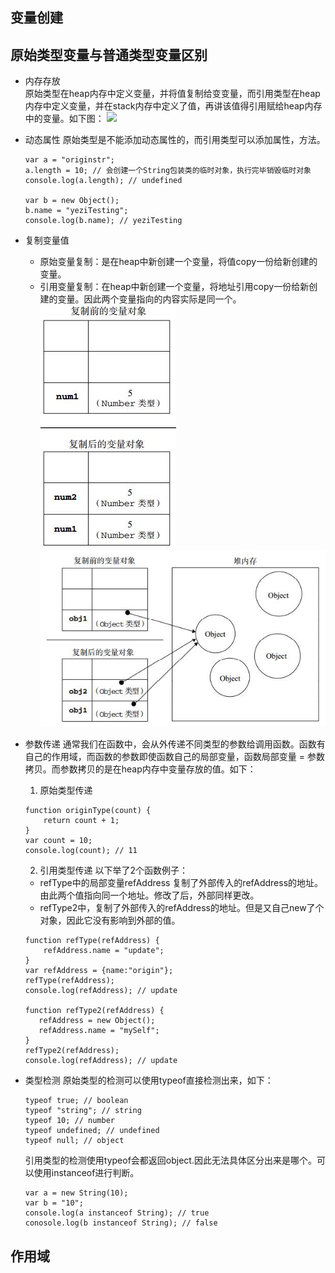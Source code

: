 ## 变量创建

## 原始类型变量与普通类型变量区别

- 内存存放  
    原始类型在heap内存中定义变量，并将值复制给变变量，而引用类型在heap内存中定义变量，并在stack内存中定义了值，再讲该值得引用赋给heap内存中的变量。如下图：
    ![](/assets/heap.png)    

- 动态属性
    原始类型是不能添加动态属性的，而引用类型可以添加属性，方法。
    ```
    var a = "originstr";
    a.length = 10; // 会创建一个String包装类的临时对象，执行完毕销毁临时对象
    console.log(a.length); // undefined 

    var b = new Object();
    b.name = "yeziTesting";
    console.log(b.name); // yeziTesting
    ```
- 复制变量值
    - 原始变量复制：是在heap中新创建一个变量，将值copy一份给新创建的变量。
    - 引用变量复制：在heap中新创建一个变量，将地址引用copy一份给新创建的变量。因此两个变量指向的内容实际是同一个。
   ![](/assets/valueCopy.jpg)
   ![](/assets/refCopy.jpg)

- 参数传递
    通常我们在函数中，会从外传递不同类型的参数给调用函数。函数有自己的作用域，而函数的参数即使函数自己的局部变量，函数局部变量 = 参数拷贝。而参数拷贝的是在heap内存中变量存放的值。如下：
    1. 原始类型传递
    ```
    function originType(count) {
        return count + 1;
    }
    var count = 10;
    console.log(count); // 11
    ```

    2. 引用类型传递
    以下举了2个函数例子：
    - refType中的局部变量refAddress 复制了外部传入的refAddress的地址。由此两个值指向同一个地址。修改了后，外部同样更改。
    - refType2中，复制了外部传入的refAddress的地址。但是又自己new了个对象，因此它没有影响到外部的值。
    ```
    function refType(refAddress) {
        refAddress.name = "update";
    }
    var refAddress = {name:"origin"};
    refType(refAddress);
    console.log(refAddress); // update

    function refType2(refAddress) {
       refAddress = new Object();
       refAddress.name = "mySelf";
    }
    refType2(refAddress);
    console.log(refAddress); // update
    ```
- 类型检测
    原始类型的检测可以使用typeof直接检测出来，如下：
    ```
    typeof true; // boolean
    typeof "string"; // string
    typeof 10; // number
    typeof undefined; // undefined
    typeof null; // object
    ```

    引用类型的检测使用typeof会都返回object.因此无法具体区分出来是哪个。可以使用instanceof进行判断。
    ```
    var a = new String(10);
    var b = "10";
    console.log(a instanceof String); // true
    conosole.log(b instanceof String); // false
    ```

## 作用域


